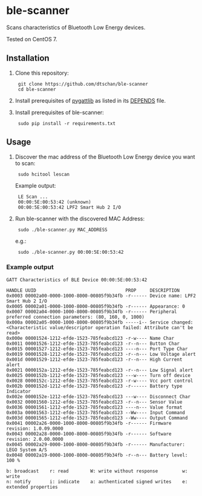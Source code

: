 # ble-scanner
Scans characteristics of Bluetooth Low Energy devices.

Tested on CentOS 7.

## Installation

1. Clone this repository:

        git clone https://github.com/dtschan/ble-scanner
        cd ble-scanner

1. Install prerequisites of [pygattlib](https://github.com/matthewelse/pygattlib) as listed in its [DEPENDS](https://github.com/matthewelse/pygattlib/blob/master/DEPENDS) file.
2. Install prerequisites of ble-scanner:

        sudo pip install -r requirements.txt

## Usage

1. Discover the mac address of the Bluetooth Low Energy device you want to scan:

        sudo hcitool lescan
    
   Example output:
           
        LE Scan ...        
        00:00:5E:00:53:42 (unknown)
        00:00:5E:00:53:42 LPF2 Smart Hub 2 I/O

2. Run ble-scanner with the discovered MAC Address:

        sudo ./ble-scanner.py MAC_ADDRESS

   e.g.:

        sudo ./ble-scanner.py 00:00:5E:00:53:42

### Example output

    GATT Characteristics of BLE Device 00:00:5E:00:53:42

    HANDLE UUID                                 PROP     DESCRIPTION
    0x0003 00002a00-0000-1000-8000-00805f9b34fb -r------ Device name: LPF2 Smart Hub 2 I/O
    0x0005 00002a01-0000-1000-8000-00805f9b34fb -r------ Appearance: 0
    0x0007 00002a04-0000-1000-8000-00805f9b34fb -r------ Peripheral preferred connection parameters: (80, 160, 0, 1000)
    0x000a 00002a05-0000-1000-8000-00805f9b34fb -----i-- Service changed: <Characteristic value/descriptor operation failed: Attribute can't be read>
    0x000e 00001524-1212-efde-1523-785feabcd123 -r-w---- Name Char
    0x0011 00001526-1212-efde-1523-785feabcd123 -r--n--- Button Char
    0x0015 00001527-1212-efde-1523-785feabcd123 ----n--- Port Type Char
    0x0019 00001528-1212-efde-1523-785feabcd123 -r--n--- Low Voltage alert
    0x001d 00001529-1212-efde-1523-785feabcd123 -r--n--- High Current alert
    0x0021 0000152a-1212-efde-1523-785feabcd123 -r--n--- Low Signal alert
    0x0025 0000152b-1212-efde-1523-785feabcd123 ---w---- Turn off device
    0x0028 0000152c-1212-efde-1523-785feabcd123 -r-w---- Vcc port control
    0x002b 0000152d-1212-efde-1523-785feabcd123 -r------ Battery type Indicator
    0x002e 0000152e-1212-efde-1523-785feabcd123 ---w---- Disconnect Char
    0x0032 00001560-1212-efde-1523-785feabcd123 -r--n--- Sensor Value
    0x0036 00001561-1212-efde-1523-785feabcd123 ----n--- Value format
    0x003a 00001563-1212-efde-1523-785feabcd123 --Ww---- Input Command
    0x003d 00001565-1212-efde-1523-785feabcd123 --Ww---- Output Command
    0x0041 00002a26-0000-1000-8000-00805f9b34fb -r------ Firmware revision: 1.0.09.0000
    0x0043 00002a28-0000-1000-8000-00805f9b34fb -r------ Software revision: 2.0.00.0000
    0x0045 00002a29-0000-1000-8000-00805f9b34fb -r------ Manufacturer: LEGO System A/S
    0x0048 00002a19-0000-1000-8000-00805f9b34fb -r--n--- Battery level: 100 %

    b: broadcast    r: read        W: write without response         w: write
    n: notify       i: indicate    a: authenticated signed writes    e: extended properties
